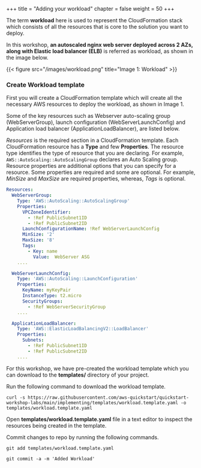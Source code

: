 +++
title = "Adding your workload"
chapter = false
weight = 50
+++

The term **workload** here is used to represent the CloudFormation stack which consists of all the resources that is core to the solution you want to deploy.

In this workshop, **an autoscaled nginx web server deployed across 2 AZs, along with Elastic load balancer (ELB)** is referred as workload, as shown in the image below.

{{< figure src="/images/workload.png" title="Image 1: Workload" >}}

### Create Workload template

First you will create a CloudFormation template which will create all the necessary AWS resources to deploy the workload, as shown in Image 1.

Some of the key resources such as Webserver auto-scaling group (WebServerGroup), launch configuration (WebServerLaunchConfig) and Application
load balancer (ApplicationLoadBalancer), are listed below.

_Resources_ is the required section in a CloudFormation template. Each CloudFormation resource has a **Type** and few **Properties**. The resource type identifies the type of resource that you are declaring. For example, `AWS::AutoScaling::AutoScalingGroup` declares an Auto Scaling group. Resource properties are additional options that you can specify for a resource. Some properties are required and some are optional. For example, _MinSize_ and _MaxSize_ are required properties, whereas, _Tags_ is optional.

```yaml
Resources:
  WebServerGroup:
    Type: 'AWS::AutoScaling::AutoScalingGroup'
    Properties:
      VPCZoneIdentifier:
        - !Ref PublicSubnet1ID
        - !Ref PublicSubnet2ID
      LaunchConfigurationName: !Ref WebServerLaunchConfig
      MinSize: '2'
      MaxSize: '8'
      Tags:
        - Key: name
          Value:  WebServer ASG
    ....

  WebServerLaunchConfig:
    Type: 'AWS::AutoScaling::LaunchConfiguration'
    Properties:
      KeyName: myKeyPair
      InstanceType: t2.micro
      SecurityGroups:
        - !Ref WebServerSecurityGroup
    ....

  ApplicationLoadBalancer:
    Type: 'AWS::ElasticLoadBalancingV2::LoadBalancer'
    Properties:
      Subnets:
        - !Ref PublicSubnet1ID
        - !Ref PublicSubnet2ID
    ....
```

For this workshop, we have pre-created the workload template which you can download to the **templates/** directory of your project.

Run the following command to download the workload template.

```
curl -s https://raw.githubusercontent.com/aws-quickstart/quickstart-workshop-labs/main/implementing/templates/workload.template.yaml -o templates/workload.template.yaml
```

Open **templates/workload.template.yaml** file in a text editor to inspect the resources being created in the template.

Commit changes to repo by running the following commands.

`git add templates/workload.template.yaml`

`git commit -a -m 'Added Workload'`